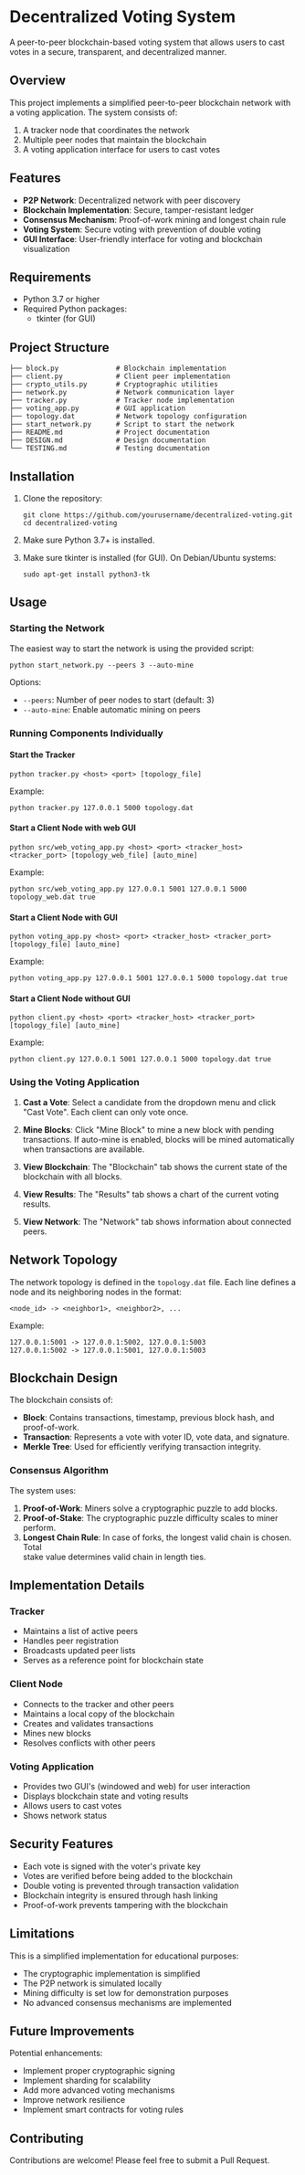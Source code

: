 # Decentralized Voting System

A peer-to-peer blockchain-based voting system that allows users to cast votes in a secure, transparent, and decentralized manner.

## Overview

This project implements a simplified peer-to-peer blockchain network with a voting application. The system consists of:

1. A tracker node that coordinates the network
2. Multiple peer nodes that maintain the blockchain
3. A voting application interface for users to cast votes

## Features

- **P2P Network**: Decentralized network with peer discovery
- **Blockchain Implementation**: Secure, tamper-resistant ledger
- **Consensus Mechanism**: Proof-of-work mining and longest chain rule
- **Voting System**: Secure voting with prevention of double voting
- **GUI Interface**: User-friendly interface for voting and blockchain visualization

## Requirements

- Python 3.7 or higher
- Required Python packages:
  - tkinter (for GUI)

## Project Structure

```
├── block.py              # Blockchain implementation
├── client.py             # Client peer implementation
├── crypto_utils.py       # Cryptographic utilities
├── network.py            # Network communication layer
├── tracker.py            # Tracker node implementation
├── voting_app.py         # GUI application
├── topology.dat          # Network topology configuration
├── start_network.py      # Script to start the network
├── README.md             # Project documentation
├── DESIGN.md             # Design documentation
└── TESTING.md            # Testing documentation
```

## Installation

1. Clone the repository:
   ```
   git clone https://github.com/yourusername/decentralized-voting.git
   cd decentralized-voting
   ```

2. Make sure Python 3.7+ is installed.

3. Make sure tkinter is installed (for GUI). On Debian/Ubuntu systems:
   ```
   sudo apt-get install python3-tk
   ```

## Usage

### Starting the Network

The easiest way to start the network is using the provided script:

```
python start_network.py --peers 3 --auto-mine
```

Options:
- `--peers`: Number of peer nodes to start (default: 3)
- `--auto-mine`: Enable automatic mining on peers

### Running Components Individually

#### Start the Tracker

```
python tracker.py <host> <port> [topology_file]
```

Example:
```
python tracker.py 127.0.0.1 5000 topology.dat
```
#### Start a Client Node with web GUI

```
python src/web_voting_app.py <host> <port> <tracker_host> <tracker_port> [topology_web_file] [auto_mine]
```

Example:
```
python src/web_voting_app.py 127.0.0.1 5001 127.0.0.1 5000 topology_web.dat true
```

#### Start a Client Node with GUI

```
python voting_app.py <host> <port> <tracker_host> <tracker_port> [topology_file] [auto_mine]
```

Example:
```
python voting_app.py 127.0.0.1 5001 127.0.0.1 5000 topology.dat true
```

#### Start a Client Node without GUI

```
python client.py <host> <port> <tracker_host> <tracker_port> [topology_file] [auto_mine]
```

Example:
```
python client.py 127.0.0.1 5001 127.0.0.1 5000 topology.dat true
```

### Using the Voting Application

1. **Cast a Vote**: Select a candidate from the dropdown menu and click "Cast Vote". Each client can only vote once.

2. **Mine Blocks**: Click "Mine Block" to mine a new block with pending transactions. If auto-mine is enabled, blocks will be mined automatically when transactions are available.

3. **View Blockchain**: The "Blockchain" tab shows the current state of the blockchain with all blocks.

4. **View Results**: The "Results" tab shows a chart of the current voting results.

5. **View Network**: The "Network" tab shows information about connected peers.

## Network Topology

The network topology is defined in the `topology.dat` file. Each line defines a node and its neighboring nodes in the format:

```
<node_id> -> <neighbor1>, <neighbor2>, ...
```

Example:
```
127.0.0.1:5001 -> 127.0.0.1:5002, 127.0.0.1:5003
127.0.0.1:5002 -> 127.0.0.1:5001, 127.0.0.1:5003
```

## Blockchain Design

The blockchain consists of:

- **Block**: Contains transactions, timestamp, previous block hash, and proof-of-work.
- **Transaction**: Represents a vote with voter ID, vote data, and signature.
- **Merkle Tree**: Used for efficiently verifying transaction integrity.

### Consensus Algorithm

The system uses:

1. **Proof-of-Work**: Miners solve a cryptographic puzzle to add blocks.
2. **Proof-of-Stake**: The cryptographic puzzle difficulty scales to miner perform.
3. **Longest Chain Rule**: In case of forks, the longest valid chain is chosen. Total    
   stake value determines valid chain in length ties.

## Implementation Details

### Tracker

- Maintains a list of active peers
- Handles peer registration
- Broadcasts updated peer lists
- Serves as a reference point for blockchain state

### Client Node

- Connects to the tracker and other peers
- Maintains a local copy of the blockchain
- Creates and validates transactions
- Mines new blocks
- Resolves conflicts with other peers

### Voting Application

- Provides two GUI's (windowed and web) for user interaction
- Displays blockchain state and voting results
- Allows users to cast votes
- Shows network status

## Security Features

- Each vote is signed with the voter's private key
- Votes are verified before being added to the blockchain
- Double voting is prevented through transaction validation
- Blockchain integrity is ensured through hash linking
- Proof-of-work prevents tampering with the blockchain

## Limitations

This is a simplified implementation for educational purposes:

- The cryptographic implementation is simplified
- The P2P network is simulated locally
- Mining difficulty is set low for demonstration purposes
- No advanced consensus mechanisms are implemented

## Future Improvements

Potential enhancements:

- Implement proper cryptographic signing
- Implement sharding for scalability
- Add more advanced voting mechanisms
- Improve network resilience
- Implement smart contracts for voting rules

## Contributing

Contributions are welcome! Please feel free to submit a Pull Request.